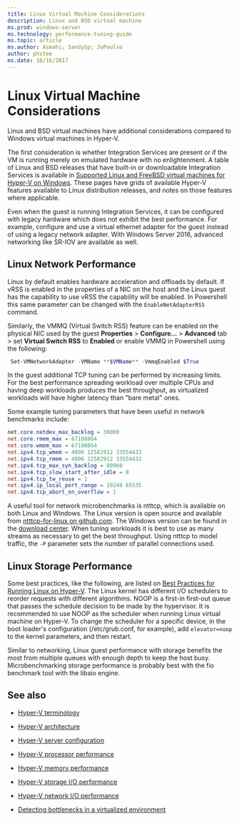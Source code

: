 ```yaml
---
title: Linux Virtual Machine Considerations
description: Linux and BSD virtual machine 
ms.prod: windows-server
ms.technology: performance-tuning-guide
ms.topic: article
ms.author: Asmahi; SandySp; JoPoulso
author: phstee
ms.date: 10/16/2017
---
```


# Linux Virtual Machine Considerations

Linux and BSD virtual machines have additional considerations compared to Windows virtual machines in Hyper-V.

The first consideration is whether Integration Services are present or if the VM is running merely on emulated hardware with no enlightenment. A table of Linux and BSD releases that have built-in or downloadable Integration Services is available in [Supported Linux and FreeBSD virtual machines for Hyper-V on Windows](https://technet.microsoft.com/windows-server-docs/compute/hyper-v/supported-linux-and-freebsd-virtual-machines-for-hyper-v-on-windows). These pages have grids of available Hyper-V features available to Linux distribution releases, and notes on those features where applicable.

Even when the guest is running Integration Services, it can be configured with legacy hardware which does not exhibit the best performance. For example, configure and use a virtual ethernet adapter for the guest instead of using a legacy network adapter. With Windows Server 2016, advanced networking like SR-IOV are available as well.

## Linux Network Performance

Linux by default enables hardware acceleration and offloads by default. If vRSS is enabled in the properties of a NIC on the host and the Linux guest has the capability to use vRSS the capability will be enabled. In Powershell this same parameter can be changed with the `EnableNetAdapterRSS` command.

Similarly, the VMMQ (Virtual Switch RSS) feature can be enabled on the physical NIC used by the guest **Properties** > **Configure...** > **Advanced** tab > set **Virtual Switch RSS** to **Enabled** or enable VMMQ in Powershell using the following:

```PowerShell
 Set-VMNetworkAdapter -VMName **$VMName** -VmmqEnabled $True
 ```

In the guest additional TCP tuning can be performed by increasing limits. For the best performance spreading workload over multiple CPUs and having deep workloads produces the best throughput, as virtualized workloads will have higher latency than "bare metal" ones.

Some example tuning parameters that have been useful in network benchmarks include:

```PowerShell
net.core.netdev_max_backlog = 30000
net.core.rmem_max = 67108864
net.core.wmem_max = 67108864
net.ipv4.tcp_wmem = 4096 12582912 33554432
net.ipv4.tcp_rmem = 4096 12582912 33554432
net.ipv4.tcp_max_syn_backlog = 80960
net.ipv4.tcp_slow_start_after_idle = 0
net.ipv4.tcp_tw_reuse = 1
net.ipv4.ip_local_port_range = 10240 65535
net.ipv4.tcp_abort_on_overflow = 1
```

A useful tool for network microbenchmarks is ntttcp, which is available on both Linux and Windows. The Linux version is open source and available from [ntttcp-for-linux on github.com](https://github.com/Microsoft/ntttcp-for-linux). The Windows version can be found in the [download center](https://gallery.technet.microsoft.com/NTttcp-Version-528-Now-f8b12769). When tuning workloads it is best to use as many streams as necessary to get the best throughput. Using ntttcp to model traffic, the `-P` parameter sets the number of parallel connections used.

## Linux Storage Performance

Some best practices, like the following, are listed on [Best Practices for Running Linux on Hyper-V](https://technet.microsoft.com/windows-server-docs/compute/hyper-v/best-practices-for-running-linux-on-hyper-v). The Linux kernel has different I/O schedulers to reorder requests with different algorithms. NOOP is a first-in first-out queue that passes the schedule decision to be made by the hypervisor. It is recommended to use NOOP as the scheduler when running Linux virtual machine on Hyper-V. To change the scheduler for a specific device, in the boot loader's configuration (/etc/grub.conf, for example), add `elevator=noop` to the kernel parameters, and then restart.

Similar to networking, Linux guest performance with storage benefits the most from multiple queues with enough depth to keep the host busy. Microbenchmarking storage performance is probably best with the fio benchmark tool with the libaio engine.

## See also

-   [Hyper-V terminology](terminology.md)

-   [Hyper-V architecture](architecture.md)

-   [Hyper-V server configuration](configuration.md)

-   [Hyper-V processor performance](processor-performance.md)

-   [Hyper-V memory performance](memory-performance.md)

-   [Hyper-V storage I/O performance](storage-io-performance.md)

-   [Hyper-V network I/O performance](network-io-performance.md)

-   [Detecting bottlenecks in a virtualized environment](detecting-virtualized-environment-bottlenecks.md)
